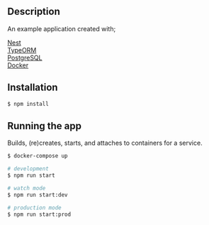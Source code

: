 ## Description

An example application created with;

[Nest](https://github.com/nestjs/nest)     
[TypeORM](https://docs.nestjs.com/techniques/database)  
[PostgreSQL](https://www.postgresql.org/)    
[Docker](https://docs.docker.com/)  

## Installation

```bash
$ npm install
```

## Running the app

Builds, (re)creates, starts, and attaches to containers for a service.
```bash
$ docker-compose up
```

```bash
# development
$ npm run start

# watch mode
$ npm run start:dev

# production mode
$ npm run start:prod
```


